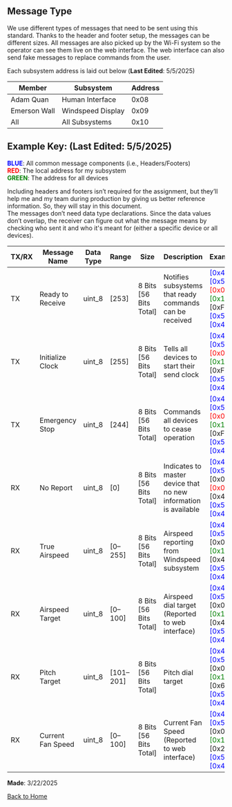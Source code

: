 ## Message Type

We use different types of messages that need to be sent using this standard. Thanks to the header and footer setup, the messages can be different sizes. All messages are also picked up by the Wi-Fi system so the operator can see them live on the web interface. The web interface can also send fake messages to replace commands from the user.

Each subsystem address is laid out below (__Last Edited__: 5/5/2025)

| Member        | Subsystem           | Address |
|---------------|---------------------|---------|
| Adam Quan     | Human Interface     | 0x08    |
| Emerson Wall  | Windspeed Display   | 0x09    |
| All           | All Subsystems      | 0x10    |

## Example Key: (__Last Edited__: 5/5/2025)

<span style="color:blue"><strong>BLUE</strong></span>: All common message components (i.e., Headers/Footers)  
<span style="color:red"><strong>RED</strong></span>: The local address for my subsystem  
<span style="color:green"><strong>GREEN</strong></span>: The address for all devices  

Including headers and footers isn’t required for the assignment, but they’ll help me and my team during production by giving us better reference information. So, they will stay in this document.  
The messages don’t need data type declarations. Since the data values don’t overlap, the receiver can figure out what the message means by checking who sent it and who it's meant for (either a specific device or all devices).

| TX/RX | Message Name      | Data Type | Range     | Size                   | Description                                         | Example                                                                 |
|-------|-------------------|-----------|-----------|------------------------|-----------------------------------------------------|-------------------------------------------------------------------------|
| TX    | Ready to Receive  | uint_8    | [253]     | 8 Bits [56 Bits Total] | Notifies subsystems that ready commands can be received | <span style="color:blue">[0x41][0x5a]</span> <br> <span style="color:red">[0x08]</span> <span style="color:green">[0x10]</span> [0xF3] <br> <span style="color:blue">[0x59][0x42]</span> |
| TX    | Initialize Clock  | uint_8    | [255]     | 8 Bits [56 Bits Total] | Tells all devices to start their send clock        | <span style="color:blue">[0x41][0x5a]</span> <br> <span style="color:red">[0x08]</span> <span style="color:green">[0x10]</span> [0xF5] <br> <span style="color:blue">[0x59][0x42]</span> |
| TX    | Emergency Stop    | uint_8    | [244]     | 8 Bits [56 Bits Total] | Commands all devices to cease operation            | <span style="color:blue">[0x41][0x5a]</span> <br> <span style="color:red">[0x08]</span> <span style="color:green">[0x10]</span> [0xF4] <br> <span style="color:blue">[0x59][0x42]</span> |
| RX    | No Report         | uint_8    | [0]       | 8 Bits [56 Bits Total] | Indicates to master device that no new information is available | <span style="color:blue">[0x41][0x5a]</span> <br> [0x09] <span style="color:red">[0x08]</span> [0x43] <br> <span style="color:blue">[0x59][0x42]</span> |
| RX    | True Airspeed     | uint_8    | [0–255]   | 8 Bits [56 Bits Total] | Airspeed reporting from Windspeed subsystem        | <span style="color:blue">[0x41][0x5a]</span> <br> [0x09] <span style="color:green">[0x10]</span> [0x43] <br> <span style="color:blue">[0x59][0x42]</span> |
| RX    | Airspeed Target   | uint_8    | [0–100]   | 8 Bits [56 Bits Total] | Airspeed dial target (Reported to web interface)   | <span style="color:blue">[0x41][0x5a]</span> <br> [0x08] <span style="color:green">[0x10]</span> [0x44] <br> <span style="color:blue">[0x59][0x42]</span> |
| RX    | Pitch Target      | uint_8    | [101–201] | 8 Bits [56 Bits Total] | Pitch dial target                                  | <span style="color:blue">[0x41][0x5a]</span> <br> [0x08] <span style="color:green">[0x10]</span> [0x67] <br> <span style="color:blue">[0x59][0x42]</span> |
| RX    | Current Fan Speed | uint_8    | [0–100]   | 8 Bits [56 Bits Total] | Current Fan Speed (Reported to web interface)      | <span style="color:blue">[0x41][0x5a]</span> <br> [0x09] <span style="color:green">[0x10]</span> [0x2B] <br> <span style="color:blue">[0x59][0x42]</span> |

__Made__: 3/22/2025

[Back to Home](index.md)
